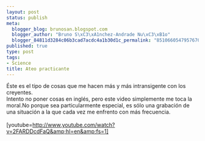 ```yaml
--- 
layout: post
status: publish
meta: 
  blogger_blog: brunosan.blogspot.com
  blogger_author: "Bruno S\xC3\xA1nchez-Andrade Nu\xC3\xB1o"
  blogger_84811d3284c06b3cad7acdc4a1b30d1c_permalink: "8510660547957670275"
published: true
type: post
tags: 
- Science
title: Ateo practicante
---
```

Éste es el tipo de cosas que me hacen más y más intransigente con los creyentes.<br />Intento no poner cosas en inglés, pero este video simplemente me toca la moral.No porque sea particularmente especial, es sólo una grabación de una situación a la que cada vez me enfrento con más frecuencia.<br /><br />[youtube=http://www.youtube.com/watch?v=2FARDDcdFaQ&amp;hl=en&amp;fs=1]
